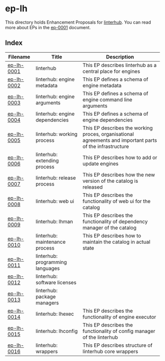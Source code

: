 # ep-lh

This directory holds Enhancement Proposals for [linterhub](https://github.com/repometric/linterhub). You can read more about EPs
in the [ep-0001](../ep-0001.md) document.

## Index
|       Filename              |       Title                    |                    Description                         |
|-----------------------------|--------------------------------|--------------------------------------------------------|
| [ep-lh-0001](ep-lh-0001.md) | linterhub                      | This EP describes linterhub as a central place for engines |
| [ep-lh-0002](ep-lh-0002.md) | linterhub: engine metadata     | This EP defines a schema of engine metadata |
| [ep-lh-0003](ep-lh-0003.md) | linterhub: engine arguments    | This EP defines a schema of engine command line arguments |
| [ep-lh-0004](ep-lh-0004.md) | linterhub: engine dependencies | This EP defines a schema of engine dependencies |
| [ep-lh-0005](ep-lh-0005.md) | linterhub: working process     | This EP describes the working proces, organisational agreements and important parts of the infrastructure |
| [ep-lh-0006](ep-lh-0006.md) | linterhub: extending process   | This EP describes how to add or update engines |
| [ep-lh-0007](ep-lh-0007.md) | linterhub: release process     | This EP describes how the new version of the catalog is released |
| [ep-lh-0008](ep-lh-0008.md) | linterhub: web ui              | This EP describes the functionality of web ui for the catalog |
| [ep-lh-0009](ep-lh-0009.md) | linterhub: lhman               | This EP describes the functionality of dependency manager of the catalog |
| [ep-lh-0010](ep-lh-0010.md) | linterhub: maintenance process | This EP describes how to maintain the catalog in actual state |
| [ep-lh-0011](ep-lh-0011.md) | linterhub: programming languages | |
| [ep-lh-0012](ep-lh-0012.md) | linterhub: software licenses   | |
| [ep-lh-0013](ep-lh-0013.md) | linterhub: package managers    | |
| [ep-lh-0014](ep-lh-0014.md) | linterhub: lhexec              | This EP describes the functionality of engine executor |
| [ep-lh-0015](ep-lh-0015.md) | linterhub: lhconfig            | This EP describes the functionality of config manager of the linterhub |
| [ep-lh-0016](ep-lh-0016.md) | linterhub: wrappers            | This EP describes structure of linterhub core wrappers |
